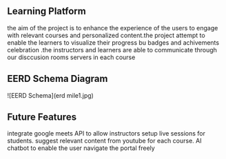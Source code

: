 ## Learning Platform 
the aim of the project is to enhance the experience of the users to engage with relevant courses and personalized content.the project attempt to enable the learners to visualize their progress bu badges and achivements celebration 
.the instructors and learners are able to communicate through our disccusion rooms servers in each course 


## EERD Schema Diagram
![EERD Schema](erd mile1.jpg)


## Future Features 
integrate google meets API to allow instructors setup live sessions for students. 
suggest relevant content from youtube for each course. 
AI chatbot to enable the user navigate the portal freely
